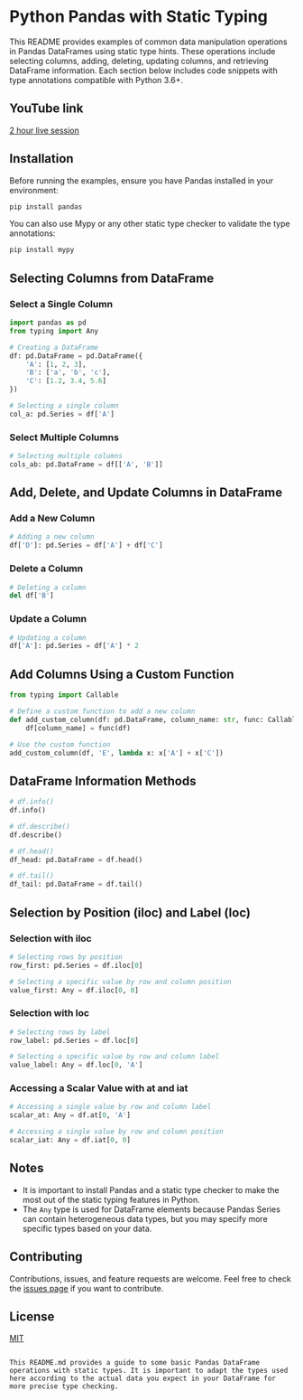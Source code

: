 # Python Pandas with Static Typing

This README provides examples of common data manipulation operations in Pandas DataFrames using static type hints. These operations include selecting columns, adding, deleting, updating columns, and retrieving DataFrame information. Each section below includes code snippets with type annotations compatible with Python 3.6+.

## YouTube link
[2 hour live session](https://youtube.com/live/Dc7s2kfJ_28)

## Installation

Before running the examples, ensure you have Pandas installed in your environment:

```bash
pip install pandas
```

You can also use Mypy or any other static type checker to validate the type annotations:

```bash
pip install mypy
```

## Selecting Columns from DataFrame

### Select a Single Column

```python
import pandas as pd
from typing import Any

# Creating a DataFrame
df: pd.DataFrame = pd.DataFrame({
    'A': [1, 2, 3],
    'B': ['a', 'b', 'c'],
    'C': [1.2, 3.4, 5.6]
})

# Selecting a single column
col_a: pd.Series = df['A']
```

### Select Multiple Columns

```python
# Selecting multiple columns
cols_ab: pd.DataFrame = df[['A', 'B']]
```

## Add, Delete, and Update Columns in DataFrame

### Add a New Column

```python
# Adding a new column
df['D']: pd.Series = df['A'] + df['C']
```

### Delete a Column

```python
# Deleting a column
del df['B']
```

### Update a Column

```python
# Updating a column
df['A']: pd.Series = df['A'] * 2
```

## Add Columns Using a Custom Function

```python
from typing import Callable

# Define a custom function to add a new column
def add_custom_column(df: pd.DataFrame, column_name: str, func: Callable[[pd.DataFrame], Any]) -> None:
    df[column_name] = func(df)

# Use the custom function
add_custom_column(df, 'E', lambda x: x['A'] + x['C'])
```

## DataFrame Information Methods

```python
# df.info()
df.info()

# df.describe()
df.describe()

# df.head()
df_head: pd.DataFrame = df.head()

# df.tail()
df_tail: pd.DataFrame = df.tail()
```

## Selection by Position (iloc) and Label (loc)

### Selection with iloc

```python
# Selecting rows by position
row_first: pd.Series = df.iloc[0]

# Selecting a specific value by row and column position
value_first: Any = df.iloc[0, 0]
```

### Selection with loc

```python
# Selecting rows by label
row_label: pd.Series = df.loc[0]

# Selecting a specific value by row and column label
value_label: Any = df.loc[0, 'A']
```

### Accessing a Scalar Value with at and iat

```python
# Accessing a single value by row and column label
scalar_at: Any = df.at[0, 'A']

# Accessing a single value by row and column position
scalar_iat: Any = df.iat[0, 0]
```

## Notes

- It is important to install Pandas and a static type checker to make the most out of the static typing features in Python.
- The `Any` type is used for DataFrame elements because Pandas Series can contain heterogeneous data types, but you may specify more specific types based on your data.

## Contributing

Contributions, issues, and feature requests are welcome. Feel free to check the [issues page](#) if you want to contribute.

## License

[MIT](LICENSE)
```

This README.md provides a guide to some basic Pandas DataFrame operations with static types. It is important to adapt the types used here according to the actual data you expect in your DataFrame for more precise type checking.
